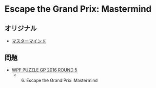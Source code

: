 # Escape the Grand Prix: Mastermind

## オリジナル
- [マスターマインド](mastermind.md)

## 問題
- [WPF PUZZLE GP 2016 ROUND 5](../questions/wpfpgp2016-5.md)
	- 6. Escape the Grand Prix: Mastermind
